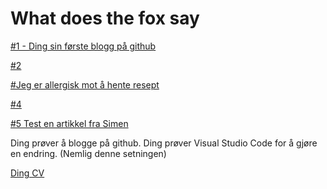 # What does the fox say

[#1 - Ding sin første blogg på github](2024-05-06-dingsinforstblogg.md)

[#2](2024-05-06-dingsandreblogg.md)

[#Jeg er allergisk mot å hente resept](2024-05-10-allergi.md)

[#4](2024-05-10-test.md)

[#5 Test en artikkel fra Simen](prisen-av-ux.md)

Ding prøver å blogge på github.
Ding prøver Visual Studio Code for å gjøre en endring. (Nemlig denne setningen)

[Ding CV](https://dingchen.no/cv)